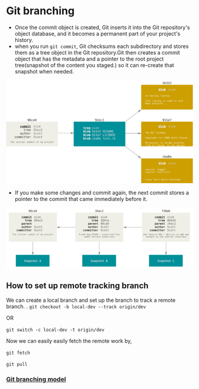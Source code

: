 # **Git branching**
- Once the commit object is created, Git inserts it into the Git repository's object database, and it becomes a permanent part of your project's history.
- when you run `git commit`, Git checksums each subdirectory and stores them as a tree object in the Git repository.Git then creates a commit object that has the metadata and a pointer to the root project tree(snapshot of the content you staged.) so it can re-create that snapshot when needed.

![A commit and its tree](./resources/commit-and-tree.png)

- If you make some changes and commit again, the next commit stores a pointer to the commit that came immediately before it.

![Commits and their parents](./resources/commits-and-parents.png)

## How to set up remote tracking branch

We can create a local branch and set up the branch to track a remote branch.
.
`git checkout -b local-dev --track origin/dev`

OR

`git switch -c local-dev -t origin/dev`

Now we can easily easily fetch the remote work by,

`git fetch`

`git pull`

### [Git branching model](./docs/branching_models.md)
